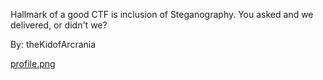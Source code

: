 Hallmark of a good CTF is inclusion of Steganography. You asked and we delivered, or didn't we?

By: theKidofArcrania

[profile.png](https://storage.googleapis.com/pbctf-2020-ctfd/5c4ee97d61acd03c77cda40f72647e49/profile.png)